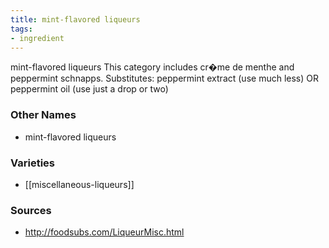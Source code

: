 ```yaml
---
title: mint-flavored liqueurs
tags:
- ingredient
---
```

mint-flavored liqueurs This category includes cr�me de menthe and peppermint schnapps. Substitutes: peppermint extract (use much less) OR peppermint oil (use just a drop or two)

### Other Names

* mint-flavored liqueurs

### Varieties

* [[miscellaneous-liqueurs]]

### Sources
* http://foodsubs.com/LiqueurMisc.html

